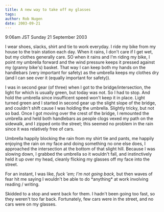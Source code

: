 ```yaml
---
title: A new way to take off my glasses
tags: 
author: Rob Nugen
date: 2003-09-21
---
```


<p class=date>9:06am JST Sunday 21 September 2003</p>

<p>I wear shoes, slacks, shirt and tie to work everyday.  I ride my
bike from my house to the train station each day. When it rains, I
don't care if I get wet, but my clothes generally care.  SO when it
rains and I'm riding my bike, I point my umbrella forward and the wind
pressure keeps it pressed against my (granny bike's) basket. That way
I can keep both my hands on the handlebars (very important for safety)
as the umbrella keeps my clothes dry (and I can see over it (equally
important for safety)).</p>

<p>I was in second gear (of three) when I got to the
bridge/intersection, the light for which is usually green, but today
was not.  So I had to stop.  And hold the umbrella since insufficent
speed won't keep it in place.  Light turned green and I started in
second gear up the slight slope of the bridge, and couldn't shift
cause I was holding the umbrella.  Slightly tricky, but not so
bad. Once I got moving over the crest of the bridge, I remounted the
umbrella and held both handlebars as people clogs vexed my path on the
sidewalk, and I zipped onto the street; this seemed no problem in the
rain since it was relatively free of cars.</p>

<p>Umbrella happily blocking the rain from my shirt tie and pants, me
happily enjoying the rain on my face and doing something no one else
does, I approached the intersection at the bottom of that slight hill.
Because I was slowing down, I grabbed the umbrella so it wouldn't
fall, and instinctively held it up over my head, cleanly flicking my
glasses off my face into the street.</p>

<p>For an instant, I was like, <em>fuck 'em; I'm not going back,</em>
but then waves of fear hit me saying I wouldn't be able to do
*anything* at work involving reading / writing.</p>

<p>Skidded to a stop and went back for them.  I hadn't been going too
fast, so they weren't too far back.  Fortunately, few cars were in the
street, and no cars were on my glasses.</p>
